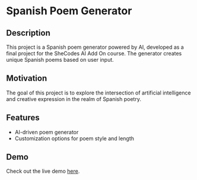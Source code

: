# Spanish Poem Generator

## Description
This project is a Spanish poem generator powered by AI, developed as a final project for the SheCodes AI Add On course. The generator creates unique Spanish poems based on user input.

## Motivation
The goal of this project is to explore the intersection of artificial intelligence and creative expression in the realm of Spanish poetry.
## Features
- AI-driven poem generator
- Customization options for poem style and length
  
## Demo
Check out the live demo [here](https://spanish-poem-ai.netlify.app/).
